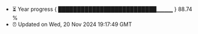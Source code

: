 - ⏳ Year progress { ██████████████████████████▁▁▁▁ } 88.74 %
- ⏰ Updated on Wed, 20 Nov 2024 19:17:49 GMT

